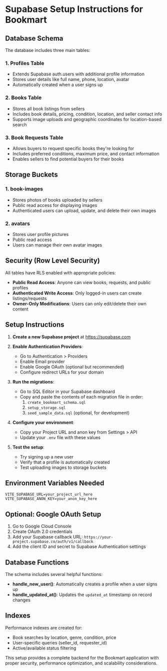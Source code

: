 # Supabase Setup Instructions for Bookmart

## Database Schema

The database includes three main tables:

### 1. Profiles Table
- Extends Supabase auth.users with additional profile information
- Stores user details like full name, phone, location, avatar
- Automatically created when a user signs up

### 2. Books Table
- Stores all book listings from sellers
- Includes book details, pricing, condition, location, and seller contact info
- Supports image uploads and geographic coordinates for location-based search

### 3. Book Requests Table
- Allows buyers to request specific books they're looking for
- Includes preferred conditions, maximum price, and contact information
- Enables sellers to find potential buyers for their books

## Storage Buckets

### 1. book-images
- Stores photos of books uploaded by sellers
- Public read access for displaying images
- Authenticated users can upload, update, and delete their own images

### 2. avatars
- Stores user profile pictures
- Public read access
- Users can manage their own avatar images

## Security (Row Level Security)

All tables have RLS enabled with appropriate policies:

- **Public Read Access**: Anyone can view books, requests, and public profiles
- **Authenticated Write Access**: Only logged-in users can create listings/requests
- **Owner-Only Modifications**: Users can only edit/delete their own content

## Setup Instructions

1. **Create a new Supabase project** at https://supabase.com

2. **Enable Authentication Providers**:
   - Go to Authentication > Providers
   - Enable Email provider
   - Enable Google OAuth (optional but recommended)
   - Configure redirect URLs for your domain

3. **Run the migrations**:
   - Go to SQL Editor in your Supabase dashboard
   - Copy and paste the contents of each migration file in order:
     1. `create_bookmart_schema.sql`
     2. `setup_storage.sql`
     3. `seed_sample_data.sql` (optional, for development)

4. **Configure your environment**:
   - Copy your Project URL and anon key from Settings > API
   - Update your `.env` file with these values

5. **Test the setup**:
   - Try signing up a new user
   - Verify that a profile is automatically created
   - Test uploading images to storage buckets

## Environment Variables Needed

```env
VITE_SUPABASE_URL=your_project_url_here
VITE_SUPABASE_ANON_KEY=your_anon_key_here
```

## Optional: Google OAuth Setup

1. Go to Google Cloud Console
2. Create OAuth 2.0 credentials
3. Add your Supabase callback URL: `https://your-project.supabase.co/auth/v1/callback`
4. Add the client ID and secret to Supabase Authentication settings

## Database Functions

The schema includes several helpful functions:

- **handle_new_user()**: Automatically creates a profile when a user signs up
- **handle_updated_at()**: Updates the `updated_at` timestamp on record changes

## Indexes

Performance indexes are created for:
- Book searches by location, genre, condition, price
- User-specific queries (seller_id, requester_id)
- Active/available status filtering

This setup provides a complete backend for the Bookmart application with proper security, performance optimization, and scalability considerations.
